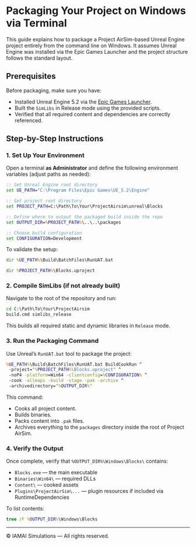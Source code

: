 # Packaging Your Project on Windows via Terminal

This guide explains how to package a Project AirSim-based Unreal Engine project entirely from the command line on Windows. It assumes Unreal Engine was installed via the Epic Games Launcher and the project structure follows the standard layout.

## Prerequisites

Before packaging, make sure you have:

* Installed Unreal Engine 5.2 via the [Epic Games Launcher](https://www.unrealengine.com/).
* Built the `SimLibs` in Release mode using the provided scripts.
* Verified that all required content and dependencies are correctly referenced.

## Step-by-Step Instructions

### 1. Set Up Your Environment

Open a terminal **as Administrator** and define the following environment variables (adjust paths as needed):

```bat
:: Set Unreal Engine root directory
set UE_PATH="C:\Program Files\Epic Games\UE_5.2\Engine"

:: Set project root directory
set PROJECT_PATH=C:\Path\To\Your\ProjectAirsim\unreal\Blocks

:: Define where to output the packaged build inside the repo
set OUTPUT_DIR=%PROJECT_PATH%\..\..\packages

:: Choose build configuration
set CONFIGURATION=Development
```

To validate the setup:

```bat
dir %UE_PATH%\Build\BatchFiles\RunUAT.bat

dir %PROJECT_PATH%\Blocks.uproject
```

### 2. Compile SimLibs (if not already built)

Navigate to the root of the repository and run:

```bat
cd C:\Path\To\Your\ProjectAirsim
build.cmd simlibs_release
```

This builds all required static and dynamic libraries in `Release` mode.

### 3. Run the Packaging Command

Use Unreal’s `RunUAT.bat` tool to package the project:

```bat
%UE_PATH%\Build\BatchFiles\RunUAT.bat BuildCookRun ^
 -project="%PROJECT_PATH%\Blocks.uproject" ^
 -noP4 -platform=Win64 -clientconfig=%CONFIGURATION% ^
 -cook -allmaps -build -stage -pak -archive ^
 -archivedirectory="%OUTPUT_DIR%"
```

This command:

* Cooks all project content.
* Builds binaries.
* Packs content into `.pak` files.
* Archives everything to the `packages` directory inside the root of Project AirSim.

### 4. Verify the Output

Once complete, verify that `%OUTPUT_DIR%\Windows\Blocks\` contains:

* `Blocks.exe` — the main executable
* `Binaries\Win64\` — required DLLs
* `Content\` — cooked assets
* `Plugins\ProjectAirSim\...` — plugin resources if included via RuntimeDependencies

To list contents:

```bat
tree /F %OUTPUT_DIR%\Windows\Blocks
```
---

© IAMAI Simulations — All rights reserved.
